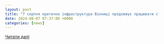 ```yaml
---
layout: post
title: "7 серпня критична інфраструктура Вінниці продовжує працювати стабільно – «Цілодобова варта»"
date: 2024-08-07 07:37:08 +0000
categories: [news]
---
```


[Читати далі](https://www.ukr.net/news/details/vinnytsya/106077152.html)
